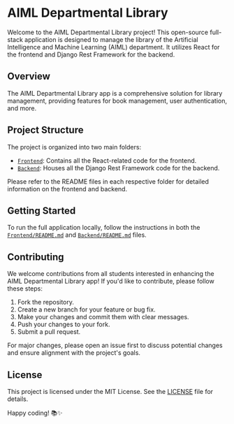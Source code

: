 # AIML Departmental Library

Welcome to the AIML Departmental Library project! This open-source full-stack application is designed to manage the library of the Artificial Intelligence and Machine Learning (AIML) department. It utilizes React for the frontend and Django Rest Framework for the backend.

## Overview

The AIML Departmental Library app is a comprehensive solution for library management, providing features for book management, user authentication, and more.

## Project Structure

The project is organized into two main folders:

- [`Frontend`](Frontend/README.md): Contains all the React-related code for the frontend.
- [`Backend`](Backend/README.md): Houses all the Django Rest Framework code for the backend.

Please refer to the README files in each respective folder for detailed information on the frontend and backend.

## Getting Started

To run the full application locally, follow the instructions in both the [`Frontend/README.md`](Frontend/README.md) and [`Backend/README.md`](Backend/README.md) files.

## Contributing

We welcome contributions from all students interested in enhancing the AIML Departmental Library app! If you'd like to contribute, please follow these steps:

1. Fork the repository.
2. Create a new branch for your feature or bug fix.
3. Make your changes and commit them with clear messages.
4. Push your changes to your fork.
5. Submit a pull request.

For major changes, please open an issue first to discuss potential changes and ensure alignment with the project's goals.

## License

This project is licensed under the MIT License. See the [LICENSE](LICENSE.txt) file for details.

Happy coding! 📚✨
